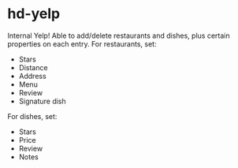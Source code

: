 # hd-yelp

Internal Yelp!
Able to add/delete restaurants and dishes, plus certain properties on each entry.
For restaurants, set:
- Stars
- Distance
- Address
- Menu
- Review
- Signature dish

For dishes, set:
- Stars
- Price
- Review
- Notes
